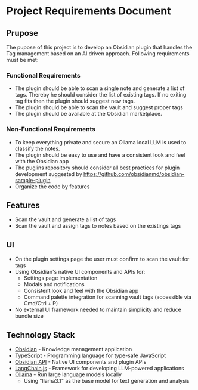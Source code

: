 # Project Requirements Document
## Prupose
The pupose of this project is to develop an Obsidian plugin that handles the Tag management based
on an AI driven approach. Following requirements must be met: 

### Functional Requirements
- The plugin should be able to scan a single note and generate a list of tags. Thereby he should consider the list of existing tags. If no exiting tag fits then the plugin should suggest new tags.
- The plugin should be able to scan the vault and suggest proper tags
- The plugin should be available at the Obsidian marketplace.

### Non-Functional Requirements
- To keep everything private and secure an Ollama local LLM is used to classify the notes.
- The plugin should be easy to use and have a consistent look and feel with the Obsidian app
- The puglins repository should consider all best practices for plugin development suggested by https://github.com/obsidianmd/obsidian-sample-plugin
- Organize the code by features

## Features
- Scan the vault and generate a list of tags
- Scan the vault and assign tags to notes based on the existings tags

## UI
- On the plugin settings page the user must confirm to scan the vault for tags
- Using Obsidian's native UI components and APIs for:
    - Settings page implementation
    - Modals and notifications
    - Consistent look and feel with the Obsidian app
    - Command palette integration for scanning vault tags (accessible via Cmd/Ctrl + P)
- No external UI framework needed to maintain simplicity and reduce bundle size

## Technology Stack
- [Obsidian](https://obsidian.md/) - Knowledge management application
- [TypeScript](https://www.typescriptlang.org/) - Programming language for type-safe JavaScript
- [Obsidian API](https://github.com/obsidianmd/obsidian-api) - Native UI components and plugin APIs
- [LangChain.js](https://js.langchain.com/) - Framework for developing LLM-powered applications
- [Ollama](https://github.com/ollama/ollama) - Run large language models locally
    - Using "llama3.1" as the base model for text generation and analysis